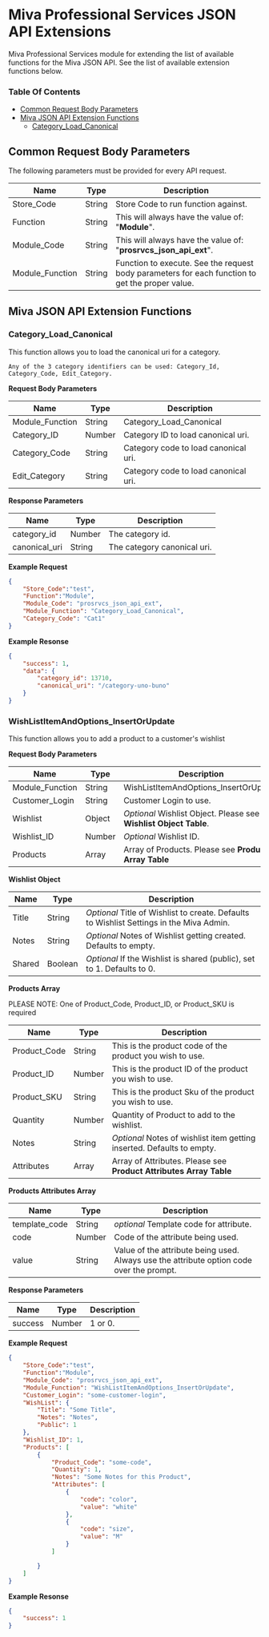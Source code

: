 # Miva Professional Services JSON API Extensions

Miva Professional Services module for extending the list of available functions for the Miva JSON API. See the list of available extension functions below.

### Table Of Contents

- [Common Request Body Parameters](#common-request-body-parameters)
- [Miva JSON API Extension Functions](#miva-json-api-extension-functions)
    - [Category_Load_Canonical](#category_load_canonical)

## Common Request Body Parameters

The following parameters must be provided for every API request.

| Name | Type | Description |
| --- | --- | --- |
| Store_Code | String | Store Code to run function against. |
| Function | String | This will always have the value of: "**Module**". |
| Module_Code | String | This will always have the value of: "**prosrvcs_json_api_ext**". |
| Module_Function | String | Function to execute. See the request body parameters for each function to get the proper value. |

## Miva JSON API Extension Functions

### Category_Load_Canonical

This function allows you to load the canonical uri for a category.

```
Any of the 3 category identifiers can be used: Category_Id, Category_Code, Edit_Category.
```

**Request Body Parameters**

| Name | Type | Description |
| --- | --- | --- |
| Module_Function | String | Category_Load_Canonical |
| Category_ID | Number | Category ID to load canonical uri. |
| Category_Code | String | Category code to load canonical uri. |
| Edit_Category | String | Category code to load canonical uri. |

**Response Parameters**

| Name | Type | Description |
| --- | --- | --- |
| category_id | Number | The category id. |
| canonical_uri | String | The category canonical uri. |

**Example Request**

```json
{  
    "Store_Code":"test",
    "Function":"Module",
    "Module_Code": "prosrvcs_json_api_ext",
    "Module_Function": "Category_Load_Canonical",
    "Category_Code": "Cat1"
}
```

**Example Resonse**

```json
{
    "success": 1,
    "data": {
        "category_id": 13710,
        "canonical_uri": "/category-uno-buno"
    }
}
```

### WishListItemAndOptions_InsertOrUpdate

This function allows you to add a product to a customer's wishlist

**Request Body Parameters**

| Name | Type | Description |
| --- | --- | --- |
| Module_Function | String | WishListItemAndOptions_InsertOrUpdate |
| Customer_Login | String | Customer Login to use. |
| Wishlist | Object | _Optional_ Wishlist Object. Please see **Wishlist Object Table**. |
| Wishlist_ID | Number | _Optional_ Wishlist ID. |
| Products | Array | Array of Products. Please see **Products Array Table** |

**Wishlist Object**

| Name | Type | Description |
| --- | --- | --- |
| Title | String | _Optional_ Title of Wishlist to create. Defaults to Wishlist Settings in the Miva Admin. |
| Notes | String | _Optional_ Notes of Wishlist getting created. Defaults to empty. |
| Shared | Boolean | _Optional_ If the Wishlist is shared (public), set to 1. Defaults to 0. |

**Products Array**

PLEASE NOTE: One of Product_Code, Product_ID, or Product_SKU is required

| Name | Type | Description |
| --- | --- | --- |
| Product_Code | String | This is the product code of the product you wish to use. |
| Product_ID | Number | This is the product ID of the product you wish to use. |
| Product_SKU | String | This is the product Sku of the product you wish to use. |
| Quantity | Number | Quantity of Product to add to the wishlist. |
| Notes | String | _Optional_ Notes of wishlist item getting inserted. Defaults to empty. |
| Attributes | Array | Array of Attributes. Please see **Product Attributes Array Table** |

**Products Attributes Array**

| Name | Type | Description |
| --- | --- | --- |
| template_code | String | _optional_ Template code for attribute. |
| code | Number | Code of the attribute being used. |
| value | String | Value of the attribute being used. Always use the attribute option code over the prompt. |


**Response Parameters**

| Name | Type | Description |
| --- | --- | --- |
| success | Number | 1 or 0. |

**Example Request**

```json
{  
    "Store_Code":"test",
    "Function":"Module",
    "Module_Code": "prosrvcs_json_api_ext",
    "Module_Function": "WishListItemAndOptions_InsertOrUpdate",
    "Customer_Login": "some-customer-login",
    "WishList": {
        "Title": "Some Title",
        "Notes": "Notes",
        "Public": 1
    },
    "Wishlist_ID": 1,
    "Products": [
        {
            "Product_Code": "some-code",
            "Quantity": 1,
            "Notes": "Some Notes for this Product",
            "Attributes": [
                {
                    "code": "color",
                    "value": "white"
                },
                {
                    "code": "size",
                    "value": "M"
                }
            ]

        }
    ]
}
```

**Example Resonse**

```json
{
    "success": 1
}
```
